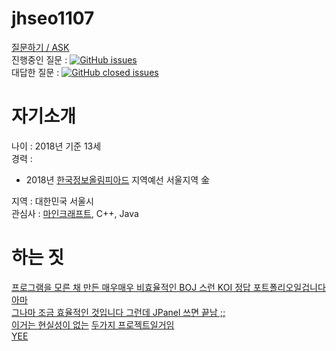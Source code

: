# jhseo1107
[질문하기 / ASK](https://github.com/jhseo1107/jhseo1107/issues/new)  
진행중인 질문 : 
[![GitHub issues](https://img.shields.io/github/issues/jhseo1107/jhseo1107.svg)](https://github.com/jhseo1107/jhseo1107/issues?q=is%3Aopen+is%3Aissue)   
대답한 질문 : 
[![GitHub closed issues](https://img.shields.io/github/issues-closed/jhseo1107/jhseo1107.svg)](https://github.com/jhseo1107/jhseo1107/issues?q=is%3Aissue+is%3Aclosed)
# 자기소개
나이 : 2018년 기준 13세  
경력 :   
- 2018년 [한국정보올림피아드](https://www.digitalculture.or.kr/koi/KoiMain.do) 지역예선 서울지역 金  

지역 : 대한민국 서울시  
관심사 : [마인크래프트](https://minecraft.net/ko-kr/), C++, Java  

# 하는 짓
[프로그램을 모른 채 만든 매우매우 비효율적인 BOJ 스런 KOI 정답 포트폴리오일겁니다 아마](https://github.com/jhseo1107/KOI_Answer_Portfolio)  
[그나마 조금 효율적인 것입니다 그런데 JPanel 쓰면 끝남 ;;](https://github.com/OlliStudio/S-DOHyUNG-Java)  
[이거는 현실성이 없는](https://github.com/OlliStudio/EasyLang) [두가지 프로젝트일거임](https://github.com/broadcastlang/broadcastlang)  
[YEE](https://github.com/jhseo1107/yee-bot)
